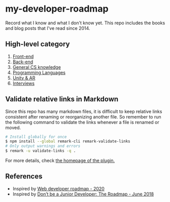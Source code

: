 # my-developer-roadmap
Record what I know and what I don't know yet.  This repo includes the books and blog posts that I've read since 2014.

## High-level category
1. [Front-end](./docs/front-end/README.md)
2. [Back-end](./docs/back-end/README.md)
3. [General CS knowledge](./docs/general-cs/README.md)
4. [Programming Languages](./docs/programming-languages/README.md)
5. [Unity & AR](./docs/unity-AR-VR/README.md)
6. [Interviews](./docs/Interviews/README.md)

## Validate relative links in Markdown
Since this repo has many markdown files, it is difficult to keep relative links consistent after renaming or reorganizing another file. So remember to run the following command to validate the links whenever a file is renamed or moved.
```sh
# Install globally for once
$ npm install --global remark-cli remark-validate-links
# Only output warnings and errors
$ remark -u validate-links -q .
```
For more details, check [the homepage of the plugin.](https://github.com/remarkjs/remark-validate-links)

## References
* Inspired by [Web developer roadmap - 2020](https://github.com/kamranahmedse/developer-roadmap)
* Inspired by [Don’t be a Junior Developer: The Roadmap - June 2018](https://zerotomastery.io/blog/dont-be-a-junior-developer-the-roadmap/?utm_source=medium&utm_medium=dont-be-junior-the-roadmap)